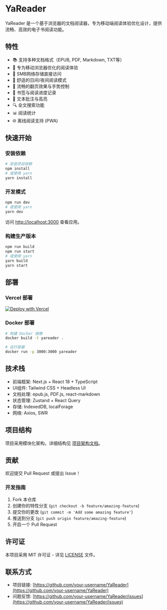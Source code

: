 # YaReader

YaReader 是一个基于浏览器的文档阅读器，专为移动端阅读体验优化设计，提供流畅、高效的电子书阅读功能。

## 特性

- 📚 支持多种文档格式（EPUB, PDF, Markdown, TXT等）
- 📱 专为移动浏览器优化的阅读体验
- 🔄 SMB网络存储直接访问
- 🌙 舒适的日间/夜间阅读模式
- 📖 流畅的翻页效果与手势控制
- 🔖 书签与阅读进度记录
- 📝 文本批注与高亮
- 🔍 全文搜索功能
- 📊 阅读统计
- 🌐 离线阅读支持 (PWA)

## 快速开始

### 安装依赖

```bash
# 安装项目依赖
npm install
# 或使用 yarn
yarn install
```

### 开发模式

```bash
npm run dev
# 或使用 yarn
yarn dev
```

访问 [http://localhost:3000](http://localhost:3000) 查看应用。

### 构建生产版本

```bash
npm run build
npm run start
# 或使用 yarn
yarn build
yarn start
```

## 部署

### Vercel 部署

[![Deploy with Vercel](https://vercel.com/button)](https://vercel.com/new/clone?repository-url=https%3A%2F%2Fgithub.com%2Fyour-username%2FYaReader)

### Docker 部署

```bash
# 构建 Docker 镜像
docker build -t yareader .

# 运行容器
docker run -p 3000:3000 yareader
```

## 技术栈

- 前端框架: Next.js + React 18 + TypeScript
- UI组件: Tailwind CSS + Headless UI
- 文档处理: epub.js, PDF.js, react-markdown
- 状态管理: Zustand + React Query
- 存储: IndexedDB, localForage
- 网络: Axios, SWR

## 项目结构

项目采用模块化架构，详细结构见 [项目架构文档](./docs/项目架构.md)。

## 贡献

欢迎提交 Pull Request 或提出 Issue！

### 开发指南

1. Fork 本仓库
2. 创建你的特性分支 (`git checkout -b feature/amazing-feature`)
3. 提交你的更改 (`git commit -m 'Add some amazing feature'`)
4. 推送到分支 (`git push origin feature/amazing-feature`)
5. 开启一个 Pull Request

## 许可证

本项目采用 MIT 许可证 - 详见 [LICENSE](LICENSE) 文件。

## 联系方式

- 项目链接: [https://github.com/your-username/YaReader](https://github.com/your-username/YaReader)
- 问题反馈: [https://github.com/your-username/YaReader/issues](https://github.com/your-username/YaReader/issues) 